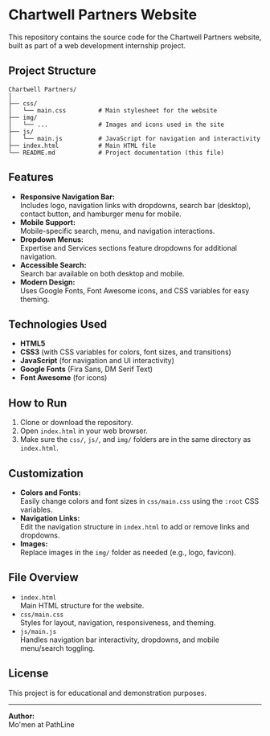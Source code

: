 # Chartwell Partners Website

This repository contains the source code for the Chartwell Partners website, built as part of a web development internship project.

## Project Structure

```
Chartwell Partners/
│
├── css/
│   └── main.css         # Main stylesheet for the website
├── img/
│   └── ...              # Images and icons used in the site
├── js/
│   └── main.js          # JavaScript for navigation and interactivity
├── index.html           # Main HTML file
└── README.md            # Project documentation (this file)
```

## Features

- **Responsive Navigation Bar:**  
  Includes logo, navigation links with dropdowns, search bar (desktop), contact button, and hamburger menu for mobile.
- **Mobile Support:**  
  Mobile-specific search, menu, and navigation interactions.
- **Dropdown Menus:**  
  Expertise and Services sections feature dropdowns for additional navigation.
- **Accessible Search:**  
  Search bar available on both desktop and mobile.
- **Modern Design:**  
  Uses Google Fonts, Font Awesome icons, and CSS variables for easy theming.

## Technologies Used

- **HTML5**
- **CSS3** (with CSS variables for colors, font sizes, and transitions)
- **JavaScript** (for navigation and UI interactivity)
- **Google Fonts** (Fira Sans, DM Serif Text)
- **Font Awesome** (for icons)

## How to Run

1. Clone or download the repository.
2. Open `index.html` in your web browser.
3. Make sure the `css/`, `js/`, and `img/` folders are in the same directory as `index.html`.

## Customization

- **Colors and Fonts:**  
  Easily change colors and font sizes in `css/main.css` using the `:root` CSS variables.
- **Navigation Links:**  
  Edit the navigation structure in `index.html` to add or remove links and dropdowns.
- **Images:**  
  Replace images in the `img/` folder as needed (e.g., logo, favicon).

## File Overview

- `index.html`  
  Main HTML structure for the website.
- `css/main.css`  
  Styles for layout, navigation, responsiveness, and theming.
- `js/main.js`  
  Handles navigation bar interactivity, dropdowns, and mobile menu/search toggling.

## License

This project is for educational and demonstration purposes.

---

**Author:**  
Mo'men at PathLine